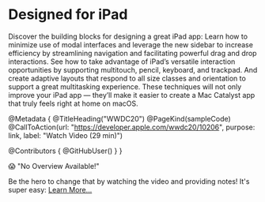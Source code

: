 # Designed for iPad

Discover the building blocks for designing a great iPad app: Learn how to minimize use of modal interfaces and leverage the new sidebar to increase efficiency by streamlining navigation and facilitating powerful drag and drop interactions. See how to take advantage of iPad’s versatile interaction opportunities by supporting multitouch, pencil, keyboard, and trackpad. And create adaptive layouts that respond to all size classes and orientation to support a great multitasking experience. These techniques will not only improve your iPad app — they’ll make it easier to create a Mac Catalyst app that truly feels right at home on macOS.

@Metadata {
   @TitleHeading("WWDC20")
   @PageKind(sampleCode)
   @CallToAction(url: "https://developer.apple.com/wwdc20/10206", purpose: link, label: "Watch Video (29 min)")

   @Contributors {
      @GitHubUser(<replace this with your GitHub handle>)
   }
}

😱 "No Overview Available!"

Be the hero to change that by watching the video and providing notes! It's super easy:
 [Learn More…](https://wwdcnotes.github.io/WWDCNotes/documentation/wwdcnotes/contributing)
